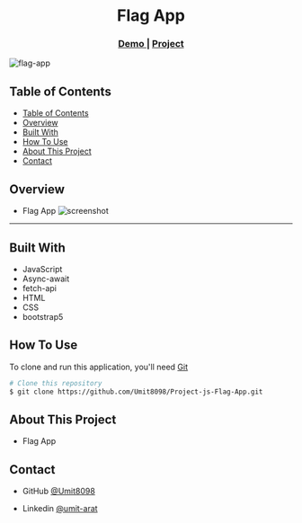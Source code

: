 
<!-- Please update value in the {}  -->

<h1 align="center">Flag App</h1>


<div align="center">
  <h3>
    <a href="https://umit8098.github.io/Project-js-Flag-App/">
      Demo
    </a>
     | 
    <a href="https://umit8098.github.io/Project-js-Flag-App/">
      Project
    </a>
 
  </h3>
</div>

![flag-app](./img/flag-app.gif)

<!-- TABLE OF CONTENTS -->

## Table of Contents

- [Table of Contents](#table-of-contents)
- [Overview](#overview)
- [Built With](#built-with)
- [How To Use](#how-to-use)
- [About This Project](#about-this-project)
- [Contact](#contact)

<!-- OVERVIEW -->

## Overview
- Flag App
![screenshot](project_screenshot/IOS_Calculator.gif)

---

## Built With

<!-- This section should list any major frameworks that you built your project using. Here are a few examples.-->
- JavaScript
- Async-await
- fetch-api
- HTML
- CSS
- bootstrap5

## How To Use

<!-- This is an example, please update according to your application -->

To clone and run this application, you'll need [Git](https://github.com/Umit8098/Project-js-Flag-App.git)


```bash
# Clone this repository
$ git clone https://github.com/Umit8098/Project-js-Flag-App.git
```

## About This Project
- Flag App

## Contact

<!-- - Website [your-website.com](https://{your-web-site-link}) -->
- GitHub [@Umit8098](https://github.com/Umit8098)

- Linkedin [@umit-arat](https://linkedin.com/in/umit-arat/)
<!-- - Twitter [@your-twitter](https://{twitter.com/your-username}) -->
